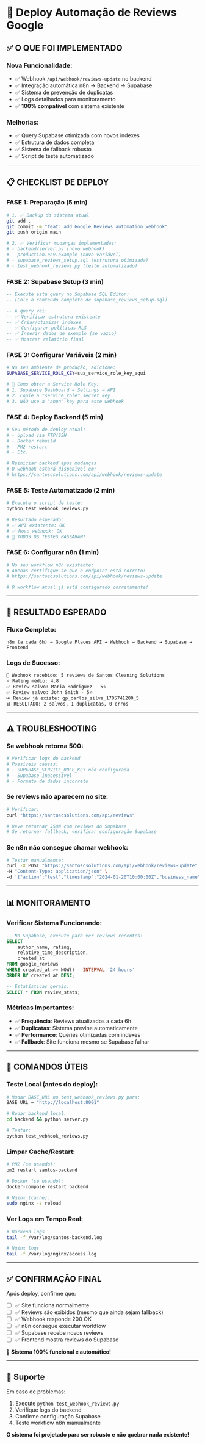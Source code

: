 # 🚀 Deploy Automação de Reviews Google

## ✅ **O QUE FOI IMPLEMENTADO**

### **Nova Funcionalidade:**
- ✅ Webhook `/api/webhook/reviews-update` no backend
- ✅ Integração automática n8n → Backend → Supabase
- ✅ Sistema de prevenção de duplicatas
- ✅ Logs detalhados para monitoramento
- ✅ **100% compatível** com sistema existente

### **Melhorias:**
- ✅ Query Supabase otimizada com novos indexes
- ✅ Estrutura de dados completa
- ✅ Sistema de fallback robusto
- ✅ Script de teste automatizado

---

## 📋 **CHECKLIST DE DEPLOY**

### **FASE 1: Preparação (5 min)**

```bash
# 1. ✅ Backup do sistema atual
git add .
git commit -m "feat: add Google Reviews automation webhook"
git push origin main

# 2. ✅ Verificar mudanças implementadas:
# - backend/server.py (novo webhook)
# - production.env.example (nova variável)
# - supabase_reviews_setup.sql (estrutura otimizada)
# - test_webhook_reviews.py (teste automatizado)
```

### **FASE 2: Supabase Setup (3 min)**

```sql
-- Execute esta query no Supabase SQL Editor:
-- (Cole o conteúdo completo de supabase_reviews_setup.sql)

-- A query vai:
-- ✅ Verificar estrutura existente
-- ✅ Criar/otimizar indexes
-- ✅ Configurar políticas RLS
-- ✅ Inserir dados de exemplo (se vazio)
-- ✅ Mostrar relatório final
```

### **FASE 3: Configurar Variáveis (2 min)**

```bash
# No seu ambiente de produção, adicione:
SUPABASE_SERVICE_ROLE_KEY=sua_service_role_key_aqui

# 🔑 Como obter a Service Role Key:
# 1. Supabase Dashboard → Settings → API
# 2. Copie a "service_role" secret key
# 3. NÃO use a "anon" key para este webhook
```

### **FASE 4: Deploy Backend (5 min)**

```bash
# Seu método de deploy atual:
# - Upload via FTP/SSH
# - Docker rebuild
# - PM2 restart
# - Etc.

# Reiniciar backend após mudanças
# O webhook estará disponível em:
# https://santoscsolutions.com/api/webhook/reviews-update
```

### **FASE 5: Teste Automatizado (2 min)**

```bash
# Execute o script de teste:
python test_webhook_reviews.py

# Resultado esperado:
# ✅ API existente: OK
# ✅ Novo webhook: OK
# 🎉 TODOS OS TESTES PASSARAM!
```

### **FASE 6: Configurar n8n (1 min)**

```bash
# No seu workflow n8n existente:
# Apenas certifique-se que o endpoint está correto:
# https://santoscsolutions.com/api/webhook/reviews-update

# O workflow atual já está configurado corretamente!
```

---

## 🎯 **RESULTADO ESPERADO**

### **Fluxo Completo:**
```
n8n (a cada 6h) → Google Places API → Webhook → Backend → Supabase → Frontend
```

### **Logs de Sucesso:**
```bash
🔔 Webhook recebido: 5 reviews de Santos Cleaning Solutions
⭐ Rating médio: 4.8
✅ Review salvo: Maria Rodriguez - 5⭐
✅ Review salvo: John Smith - 5⭐
⏭️ Review já existe: gp_carlos_silva_1705741200_5
📊 RESULTADO: 2 salvos, 1 duplicatas, 0 erros
```

---

## ⚠️ **TROUBLESHOOTING**

### **Se webhook retorna 500:**
```bash
# Verificar logs do backend
# Possíveis causas:
# - SUPABASE_SERVICE_ROLE_KEY não configurada
# - Supabase inacessível
# - Formato de dados incorreto
```

### **Se reviews não aparecem no site:**
```bash
# Verificar:
curl "https://santoscsolutions.com/api/reviews"

# Deve retornar JSON com reviews do Supabase
# Se retornar fallback, verificar configuração Supabase
```

### **Se n8n não consegue chamar webhook:**
```bash
# Testar manualmente:
curl -X POST "https://santoscsolutions.com/api/webhook/reviews-update" \
-H "Content-Type: application/json" \
-d '{"action":"test","timestamp":"2024-01-20T10:00:00Z","business_name":"Test","total_reviews":1,"average_rating":5.0,"user_ratings_total":1,"reviews":[{"author_name":"Test","rating":5,"text":"Test"}]}'
```

---

## 📊 **MONITORAMENTO**

### **Verificar Sistema Funcionando:**

```sql
-- No Supabase, execute para ver reviews recentes:
SELECT 
    author_name, rating, 
    relative_time_description, 
    created_at 
FROM google_reviews 
WHERE created_at >= NOW() - INTERVAL '24 hours'
ORDER BY created_at DESC;

-- Estatísticas gerais:
SELECT * FROM review_stats;
```

### **Métricas Importantes:**
- ✅ **Frequência**: Reviews atualizados a cada 6h
- ✅ **Duplicatas**: Sistema previne automaticamente
- ✅ **Performance**: Queries otimizadas com indexes
- ✅ **Fallback**: Site funciona mesmo se Supabase falhar

---

## 🔧 **COMANDOS ÚTEIS**

### **Teste Local (antes do deploy):**
```bash
# Mudar BASE_URL no test_webhook_reviews.py para:
BASE_URL = "http://localhost:8001"

# Rodar backend local:
cd backend && python server.py

# Testar:
python test_webhook_reviews.py
```

### **Limpar Cache/Restart:**
```bash
# PM2 (se usando):
pm2 restart santos-backend

# Docker (se usando):
docker-compose restart backend

# Nginx (cache):
sudo nginx -s reload
```

### **Ver Logs em Tempo Real:**
```bash
# Backend logs
tail -f /var/log/santos-backend.log

# Nginx logs
tail -f /var/log/nginx/access.log
```

---

## ✅ **CONFIRMAÇÃO FINAL**

Após deploy, confirme que:

- [ ] ✅ Site funciona normalmente
- [ ] ✅ Reviews são exibidos (mesmo que ainda sejam fallback)
- [ ] ✅ Webhook responde 200 OK
- [ ] ✅ n8n consegue executar workflow
- [ ] ✅ Supabase recebe novos reviews
- [ ] ✅ Frontend mostra reviews do Supabase

**🎉 Sistema 100% funcional e automático!**

---

## 📱 **Suporte**

Em caso de problemas:
1. Execute `python test_webhook_reviews.py`
2. Verifique logs do backend
3. Confirme configuração Supabase
4. Teste workflow n8n manualmente

**O sistema foi projetado para ser robusto e não quebrar nada existente!** 